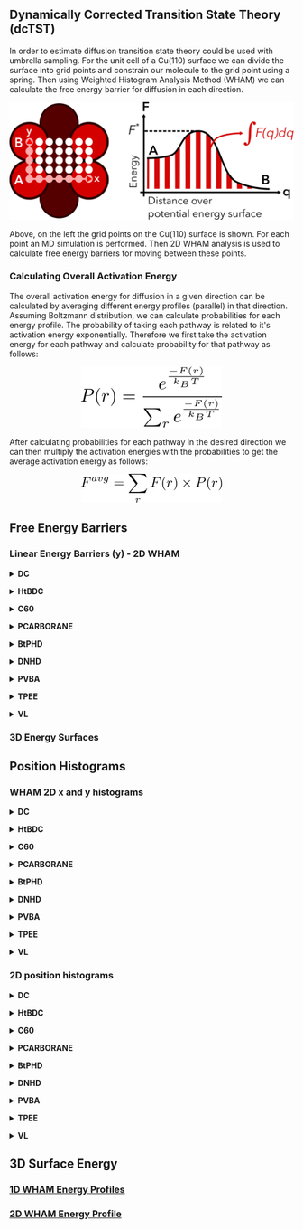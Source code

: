 ## Dynamically Corrected Transition State Theory (dcTST)

In order to estimate diffusion transition state theory could be used with umbrella sampling.
For the unit cell of a Cu(110) surface we can divide the surface into grid points and
constrain our molecule to the grid point using a spring.
Then using Weighted Histogram Analysis Method (WHAM) we can calculate the free energy barrier
for diffusion in each direction.

<p align="center"><img src="assets/img/dctst/umbrella-sampling-energy-barrier.png" width="600"></p>

Above, on the left the grid points on the Cu(110) surface is shown.
For each point an MD simulation is performed.
Then 2D WHAM analysis is used to calculate free energy barriers for moving between these points.

### Calculating Overall Activation Energy
The overall activation energy for diffusion in a given direction can be calculated by averaging
different energy profiles (parallel) in that direction. Assuming Boltzmann distribution, we can calculate
probabilities for each energy profile. The probability of taking each pathway is related to it's
activation energy exponentially. Therefore we first take the activation energy for each pathway and
calculate probability for that pathway as follows:

<p align="center"><img src="assets/img/dctst/eqn_state_probability.png" width="250"></p>

After calculating probabilities for each pathway in the desired direction we can then multiply the
activation energies with the probabilities to get the average activation energy as follows:

<p align="center"><img src="assets/img/dctst/eqn_average_energy.png" width="250"></p>

## Free Energy Barriers

### Linear Energy Barriers (y) - 2D WHAM

<p>
    <details>
      <summary><b>DC</b></summary>
        <img src="assets/img/dctst/2D-wham-barrier-y/DC_Cu110-barriers.png">
    </details>
</p>

<p>
    <details>
      <summary><b>HtBDC</b></summary>
        <img src="assets/img/dctst/2D-wham-barrier-y/HtBDC_Cu110-barriers.png">
    </details>
</p>

<p>
    <details>
      <summary><b>C60</b></summary>
        <img src="assets/img/dctst/2D-wham-barrier-y/C60_Cu110-barriers.png">
    </details>
</p>

<p>
    <details>
      <summary><b>PCARBORANE</b></summary>
        <img src="assets/img/dctst/2D-wham-barrier-y/PCARBORANE_Cu110-barriers.png">
    </details>
</p>

<p>
    <details>
      <summary><b>BtPHD</b></summary>
        <img src="assets/img/dctst/2D-wham-barrier-y/BtPHD_Cu110-barriers.png">
    </details>
</p>

<p>
    <details>
      <summary><b>DNHD</b></summary>
        <img src="assets/img/dctst/2D-wham-barrier-y/DNHD_Cu110-barriers.png">
    </details>
</p>

<p>
    <details>
      <summary><b>PVBA</b></summary>
        <img src="assets/img/dctst/2D-wham-barrier-y/PVBA_Cu110-barriers.png">
    </details>
</p>

<p>
    <details>
      <summary><b>TPEE</b></summary>
        <img src="assets/img/dctst/2D-wham-barrier-y/TPEE_Cu110-barriers.png">
    </details>
</p>

<p>
    <details>
      <summary><b>VL</b></summary>
        <img src="assets/img/dctst/2D-wham-barrier-y/VL_Cu110-barriers.png">
    </details>
</p>

### 3D Energy Surfaces

## Position Histograms

### WHAM 2D x and y histograms

<p>
    <details>
      <summary><b>DC</b></summary>
        <img src="assets/img/dctst/2D-pos-hist/DC_Cu110-xy-hist.png">
    </details>
</p>


<p>
    <details>
      <summary><b>HtBDC</b></summary>
        <img src="assets/img/dctst/2D-pos-hist/HtBDC_Cu110-xy-hist.png">
    </details>
</p>


<p>
    <details>
      <summary><b>C60</b></summary>
        <img src="assets/img/dctst/2D-pos-hist/C60_Cu110-xy-hist.png">
    </details>
</p>


<p>
    <details>
      <summary><b>PCARBORANE</b></summary>
        <img src="assets/img/dctst/2D-pos-hist/PCARBORANE_Cu110-xy-hist.png">
    </details>
</p>


<p>
    <details>
      <summary><b>BtPHD</b></summary>
        <img src="assets/img/dctst/2D-pos-hist/BtPHD_Cu110-xy-hist.png">
    </details>
</p>


<p>
    <details>
      <summary><b>DNHD</b></summary>
        <img src="assets/img/dctst/2D-pos-hist/DNHD_Cu110-xy-hist.png">
    </details>
</p>


<p>
    <details>
      <summary><b>PVBA</b></summary>
        <img src="assets/img/dctst/2D-pos-hist/PVBA_Cu110-xy-hist.png">
    </details>
</p>


<p>
    <details>
      <summary><b>TPEE</b></summary>
        <img src="assets/img/dctst/2D-pos-hist/TPEE_Cu110-xy-hist.png">
    </details>
</p>


<p>
    <details>
      <summary><b>VL</b></summary>
        <img src="assets/img/dctst/2D-pos-hist/VL_Cu110-xy-hist.png">
    </details>
</p>


### 2D position histograms

<p>
    <details>
      <summary><b>DC</b></summary>
        <img src="assets/img/dctst/2D-pos-hist/DC_Cu110-surf-hist.png">
    </details>
</p>


<p>
    <details>
      <summary><b>HtBDC</b></summary>
        <img src="assets/img/dctst/2D-pos-hist/HtBDC_Cu110-surf-hist.png">
    </details>
</p>


<p>
    <details>
      <summary><b>C60</b></summary>
        <img src="assets/img/dctst/2D-pos-hist/C60_Cu110-surf-hist.png">
    </details>
</p>


<p>
    <details>
      <summary><b>PCARBORANE</b></summary>
        <img src="assets/img/dctst/2D-pos-hist/PCARBORANE_Cu110-surf-hist.png">
    </details>
</p>


<p>
    <details>
      <summary><b>BtPHD</b></summary>
        <img src="assets/img/dctst/2D-pos-hist/BtPHD_Cu110-surf-hist.png">
    </details>
</p>


<p>
    <details>
      <summary><b>DNHD</b></summary>
        <img src="assets/img/dctst/2D-pos-hist/DNHD_Cu110-surf-hist.png">
    </details>
</p>


<p>
    <details>
      <summary><b>PVBA</b></summary>
        <img src="assets/img/dctst/2D-pos-hist/PVBA_Cu110-surf-hist.png">
    </details>
</p>


<p>
    <details>
      <summary><b>TPEE</b></summary>
        <img src="assets/img/dctst/2D-pos-hist/TPEE_Cu110-surf-hist.png">
    </details>
</p>


<p>
    <details>
      <summary><b>VL</b></summary>
        <img src="assets/img/dctst/2D-pos-hist/VL_Cu110-surf-hist.png">
    </details>
</p>


## 3D Surface Energy

### [1D WHAM Energy Profiles](htbdc_cu110_free_energy_1d)

### [2D WHAM Energy Profile](htbdc_cu110_free_energy_2d)
